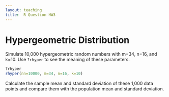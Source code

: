 ```yaml
---
layout: teaching
title:  R Question HW3
---
```


# Hypergeometric Distribution #

Simulate 10,000 hypergeometric random numbers with m=34, n=16, and k=10. Use
`?rhyper` to see the meaning of these parameters.

```r
?rhyper
rhyper(nn=10000, m=34, n=16, k=10)
```

Calculate the sample mean and standard deviation of these 1,000 data points and compare them with the population mean and standard deviation.
